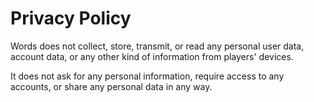 # Privacy Policy

Words does not collect, store, transmit, or read any personal user data, account data, or any other kind of information from players' devices.

It does not ask for any personal information, require access to any accounts, or share any personal data in any way.